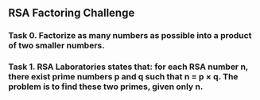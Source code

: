##  RSA Factoring Challenge
### Task 0.  Factorize as many numbers as possible into a product of two smaller numbers.
### Task 1. RSA Laboratories states that: for each RSA number n, there exist prime numbers p and q such that n = p × q. The problem is to find these two primes, given only n.
